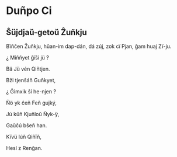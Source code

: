 Duñpo Ci
========

Ŝüjdjaŭ-getoŭ Ẑuñkju
--------------------

Bïñĉen Ẑuñkju, hŭan-im dap-dán, dá zúj, zok cï Pjan, ĝam huaj Zï-ju. 


¿ Miññyet ĝïŝi jü ? 

Bä Jü vén Qiñtjen. 

Bẑi tjenŝáñ Guñkyet, 

¿ Ĝimxik ŝí he-njen ? 

Ñö yk ĉeñ Feñ gujký, 

Jú küñ Kjuñloŭ Ñyk-ÿ, 

Gaŭĉú bŝeñ han. 

Kïvü lúñ Qiñïñ, 

Hesí z Renĝan. 
